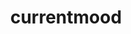 ---
ee_id: '4365'
site: '1'
type: '5'
title: currentmood
url: currentmood1
year: '2017'
venue: Independent Art Fair, New York, New York (w/ Triple Canopy)
pitch: "​Trade show style booth 4 my Triple Canopy edition (kinda my last Lisson show
  in a box)."
ps:
imgs: independent-art-fair-new-york-install-01-database-MK.jpg,independent-art-fair-new-york-install-03-database-MK..jpg,independent-art-fair-new-york-install-02-database-MK.jpg,independent-art-fair-new-york-install-07-database-MK.jpg,independent-art-fair-new-york-install-08-database-MK..jpg,independent-art-fair-new-york-install-09-database-MK.jpg
things: "[4364] [2016-076-currentmood] 2016-076 currentmood"
layout: shows
---